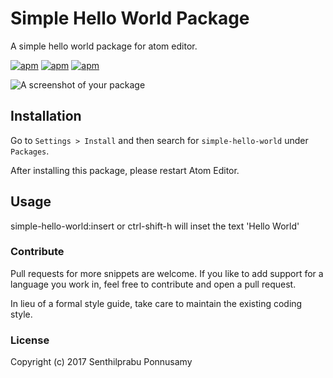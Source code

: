 # Simple Hello World Package

A simple hello world package for atom editor.

[![apm](https://img.shields.io/apm/v/simple-hello-world.svg?style=flat-square)](https://atom.io/packages/simple-hello-world)
[![apm](https://img.shields.io/apm/dm/simple-hello-world.svg?style=flat-square)](https://atom.io/packages/simple-hello-world)
[![apm](https://img.shields.io/apm/l/simple-hello-world.svg?style=flat-square)](https://atom.io/packages/simple-hello-world)

![A screenshot of your package](https://f.cloud.github.com/assets/69169/2290250/c35d867a-a017-11e3-86be-cd7c5bf3ff9b.gif)



## Installation

Go to `Settings > Install` and then search for `simple-hello-world` under `Packages`.

After installing this package, please restart Atom Editor.

## Usage

simple-hello-world:insert or ctrl-shift-h will inset the text 'Hello World'

### Contribute

Pull requests for more snippets are welcome. If you like to add support for a language you work in, feel free to contribute and open a pull request.

In lieu of a formal style guide, take care to maintain the existing coding style.

### License

Copyright (c) 2017 Senthilprabu Ponnusamy
